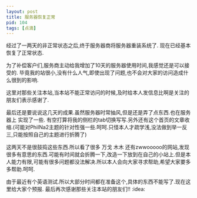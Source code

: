 ```yaml
---
layout: post
title: 服务器恢复正常
pid: 104
tags: [点滴]
---
```

经过了一两天的非正常状态之后,终于服务器商将服务器重装系统了.
现在已经基本恢复了正常状态.

为了补偿客户们,服务商主动给我增加了10天的服务器使用时间,我感觉还是可以接受的.
毕竟我的站很小,没有什么人气,即使出现了问题,也不会对大家的访问造成什么很到的影响.

这里对那些关注本站,当本站不能正常访问的时候,及时给本人发信息比啊是关注的朋友们表示感谢了.

最后还是要说说这几天的成果.虽然服务器时常抽风,但是还是弄了点东西.也在服务器上 实现了一些.
有空打算将我的侧栏的tab切换写写.另外还有这个首页的文章收缩.(可能对PhilNa2主题的针对性强一些.呵呵.只怪本人才疏学浅,没法做到举一反三,只能按照自己的主题进行折腾了)

这两天不是很鼓捣这些东西.所以看了很多 万戈 木木 还有zwwooooo的网站,发现很多有意思的东西.可能有时间就会折腾一下,改造一下放到在自己的小站上.但是本人能力有限,可能有很多问题都没法解决.所以本人会向大家寻求帮助,希望大家要多多帮助.呵呵.

由于最近有个英语测试.所以大部分时间都在准备这个,具体的东西不能写了.现在这里给大家个预报.
最后再次感谢那些关注本站的朋友们!! :idea:
